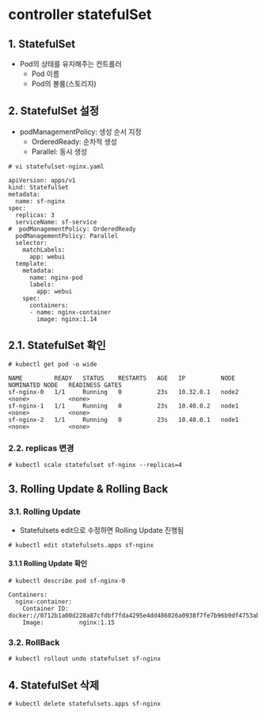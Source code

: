 # controller statefulSet

## 1. StatefulSet
- Pod의 상태를 유지해주는 컨트롤러
  - Pod 이름
  - Pod의 볼륨(스토리지)  

## 2. StatefulSet 설정
- podManagementPolicy: 생성 순서 지정
  - OrderedReady: 순차적 생성
  - Parallel: 동시 생성

```text
# vi statefulset-nginx.yaml

apiVersion: apps/v1
kind: StatefulSet
metadata:
  name: sf-nginx
spec:
  replicas: 3
  serviceName: sf-service
#  podManagementPolicy: OrderedReady
  podManagementPolicy: Parallel
  selector:
    matchLabels:
      app: webui
  template:
    metadata:
      name: nginx-pod
      labels:
        app: webui
    spec:
      containers:
      - name: nginx-container
        image: nginx:1.14
```

## 2.1. StatefulSet 확인

```text
# kubectl get pod -o wide

NAME         READY   STATUS    RESTARTS   AGE   IP          NODE    NOMINATED NODE   READINESS GATES
sf-nginx-0   1/1     Running   0          23s   10.32.0.1   node2   <none>           <none>
sf-nginx-1   1/1     Running   0          23s   10.40.0.2   node1   <none>           <none>
sf-nginx-2   1/1     Running   0          23s   10.40.0.1   node1   <none>           <none>
```

 ### 2.2. replicas 변경
```text
# kubectl scale statefulset sf-nginx --replicas=4
```

## 3. Rolling Update & Rolling Back

### 3.1. Rolling Update
- Statefulsets edit으로 수정하면 Rolling Update 진행됨
```text
# kubectl edit statefulsets.apps sf-nginx
```

#### 3.1.1 Rolling Update 확인
```text
# kubectl describe pod sf-nginx-0

Containers:
  nginx-container:
    Container ID:   docker://0712b1a00d228a87cfdbf7fda4295e4dd486026a0938f7fe7b96b9df4753abab
    Image:          nginx:1.15
```

### 3.2. RollBack
```text
# kubectl rollout undo statefulset sf-nginx
```

## 4. StatefulSet 삭제
```text
# kubectl delete statefulsets.apps sf-nginx
```